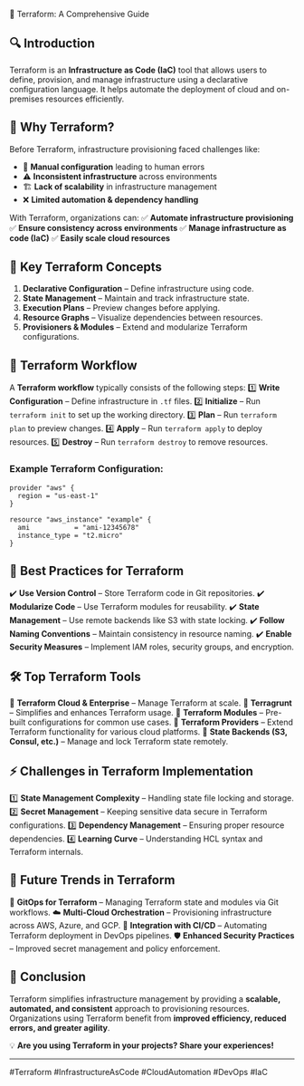  🚀 Terraform: A Comprehensive Guide

## 🔍 Introduction
Terraform is an **Infrastructure as Code (IaC)** tool that allows users to define, provision, and manage infrastructure using a declarative configuration language. It helps automate the deployment of cloud and on-premises resources efficiently.

## 🎯 Why Terraform?
Before Terraform, infrastructure provisioning faced challenges like:
- 🚨 **Manual configuration** leading to human errors
- ⚠️ **Inconsistent infrastructure** across environments
- 🏗 **Lack of scalability** in infrastructure management
- ❌ **Limited automation & dependency handling**

With Terraform, organizations can:
✅ **Automate infrastructure provisioning**
✅ **Ensure consistency across environments**
✅ **Manage infrastructure as code (IaC)**
✅ **Easily scale cloud resources**

## 🔑 Key Terraform Concepts
1. **Declarative Configuration** – Define infrastructure using code.
2. **State Management** – Maintain and track infrastructure state.
3. **Execution Plans** – Preview changes before applying.
4. **Resource Graphs** – Visualize dependencies between resources.
5. **Provisioners & Modules** – Extend and modularize Terraform configurations.

## 🚀 Terraform Workflow
A **Terraform workflow** typically consists of the following steps:
1️⃣ **Write Configuration** – Define infrastructure in `.tf` files.
2️⃣ **Initialize** – Run `terraform init` to set up the working directory.
3️⃣ **Plan** – Run `terraform plan` to preview changes.
4️⃣ **Apply** – Run `terraform apply` to deploy resources.
5️⃣ **Destroy** – Run `terraform destroy` to remove resources.

### Example Terraform Configuration:
```hcl
provider "aws" {
  region = "us-east-1"
}

resource "aws_instance" "example" {
  ami           = "ami-12345678"
  instance_type = "t2.micro"
}
```

## 🌟 Best Practices for Terraform
✔️ **Use Version Control** – Store Terraform code in Git repositories.
✔️ **Modularize Code** – Use Terraform modules for reusability.
✔️ **State Management** – Use remote backends like S3 with state locking.
✔️ **Follow Naming Conventions** – Maintain consistency in resource naming.
✔️ **Enable Security Measures** – Implement IAM roles, security groups, and encryption.

## 🛠️ Top Terraform Tools
🔹 **Terraform Cloud & Enterprise** – Manage Terraform at scale.
🔹 **Terragrunt** – Simplifies and enhances Terraform usage.
🔹 **Terraform Modules** – Pre-built configurations for common use cases.
🔹 **Terraform Providers** – Extend Terraform functionality for various cloud platforms.
🔹 **State Backends (S3, Consul, etc.)** – Manage and lock Terraform state remotely.

## ⚡ Challenges in Terraform Implementation
1️⃣ **State Management Complexity** – Handling state file locking and storage.
2️⃣ **Secret Management** – Keeping sensitive data secure in Terraform configurations.
3️⃣ **Dependency Management** – Ensuring proper resource dependencies.
4️⃣ **Learning Curve** – Understanding HCL syntax and Terraform internals.

## 🔮 Future Trends in Terraform
🚀 **GitOps for Terraform** – Managing Terraform state and modules via Git workflows.
☁️ **Multi-Cloud Orchestration** – Provisioning infrastructure across AWS, Azure, and GCP.
🔄 **Integration with CI/CD** – Automating Terraform deployment in DevOps pipelines.
🛡 **Enhanced Security Practices** – Improved secret management and policy enforcement.

## 🎯 Conclusion
Terraform simplifies infrastructure management by providing a **scalable, automated, and consistent** approach to provisioning resources. Organizations using Terraform benefit from **improved efficiency, reduced errors, and greater agility**.

💡 **Are you using Terraform in your projects? Share your experiences!**

---
#Terraform #InfrastructureAsCode #CloudAutomation #DevOps #IaC
